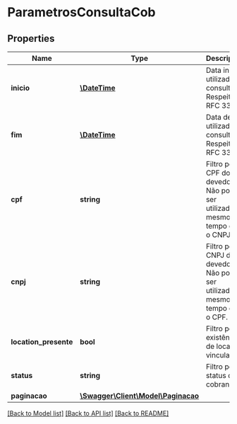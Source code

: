 # ParametrosConsultaCob

## Properties
Name | Type | Description | Notes
------------ | ------------- | ------------- | -------------
**inicio** | [**\DateTime**](\DateTime.md) | Data inicial utilizada na consulta. Respeita RFC 3339. | 
**fim** | [**\DateTime**](\DateTime.md) | Data de fim utilizada na consulta. Respeita RFC 3339. | 
**cpf** | **string** | Filtro pelo CPF do devedor. Não pode ser utilizado ao mesmo tempo que o CNPJ. | [optional] 
**cnpj** | **string** | Filtro pelo CNPJ do devedor. Não pode ser utilizado ao mesmo tempo que o CPF. | [optional] 
**location_presente** | **bool** | Filtro pela existência de location vinculada. | [optional] 
**status** | **string** | Filtro pelo status das cobranças. | [optional] 
**paginacao** | [**\Swagger\Client\Model\Paginacao**](Paginacao.md) |  | 

[[Back to Model list]](../../README.md#documentation-for-models) [[Back to API list]](../../README.md#documentation-for-api-endpoints) [[Back to README]](../../README.md)

